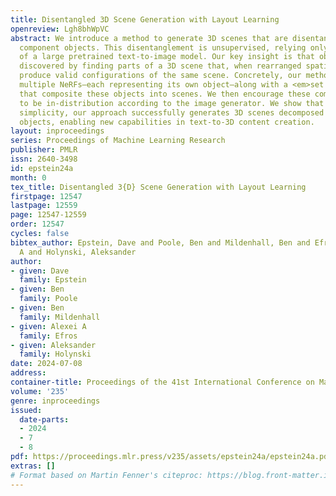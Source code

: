 ```yaml
---
title: Disentangled 3D Scene Generation with Layout Learning
openreview: Lgh8bhWpVC
abstract: We introduce a method to generate 3D scenes that are disentangled into their
  component objects. This disentanglement is unsupervised, relying only on the knowledge
  of a large pretrained text-to-image model. Our key insight is that objects can be
  discovered by finding parts of a 3D scene that, when rearranged spatially, still
  produce valid configurations of the same scene. Concretely, our method jointly optimizes
  multiple NeRFs—each representing its own object—along with a <em>set of layouts</em>
  that composite these objects into scenes. We then encourage these composited scenes
  to be in-distribution according to the image generator. We show that despite its
  simplicity, our approach successfully generates 3D scenes decomposed into individual
  objects, enabling new capabilities in text-to-3D content creation.
layout: inproceedings
series: Proceedings of Machine Learning Research
publisher: PMLR
issn: 2640-3498
id: epstein24a
month: 0
tex_title: Disentangled 3{D} Scene Generation with Layout Learning
firstpage: 12547
lastpage: 12559
page: 12547-12559
order: 12547
cycles: false
bibtex_author: Epstein, Dave and Poole, Ben and Mildenhall, Ben and Efros, Alexei
  A and Holynski, Aleksander
author:
- given: Dave
  family: Epstein
- given: Ben
  family: Poole
- given: Ben
  family: Mildenhall
- given: Alexei A
  family: Efros
- given: Aleksander
  family: Holynski
date: 2024-07-08
address:
container-title: Proceedings of the 41st International Conference on Machine Learning
volume: '235'
genre: inproceedings
issued:
  date-parts:
  - 2024
  - 7
  - 8
pdf: https://proceedings.mlr.press/v235/assets/epstein24a/epstein24a.pdf
extras: []
# Format based on Martin Fenner's citeproc: https://blog.front-matter.io/posts/citeproc-yaml-for-bibliographies/
---
```

